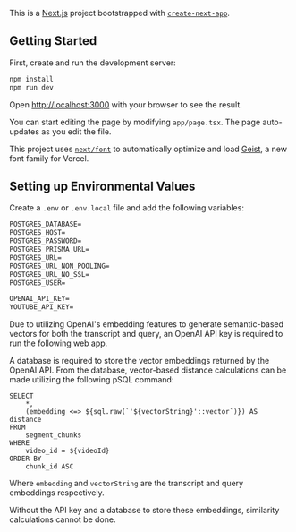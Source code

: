 This is a [Next.js](https://nextjs.org) project bootstrapped with [`create-next-app`](https://nextjs.org/docs/app/api-reference/cli/create-next-app).

## Getting Started

First, create and run the development server:

```bash
npm install
npm run dev
```

Open [http://localhost:3000](http://localhost:3000) with your browser to see the result.

You can start editing the page by modifying `app/page.tsx`. The page auto-updates as you edit the file.

This project uses [`next/font`](https://nextjs.org/docs/app/building-your-application/optimizing/fonts) to automatically optimize and load [Geist](https://vercel.com/font), a new font family for Vercel.

## Setting up Environmental Values

Create a `.env` or `.env.local` file and add the following variables:

```txt
POSTGRES_DATABASE=
POSTGRES_HOST=
POSTGRES_PASSWORD=
POSTGRES_PRISMA_URL=
POSTGRES_URL=
POSTGRES_URL_NON_POOLING=
POSTGRES_URL_NO_SSL=
POSTGRES_USER=

OPENAI_API_KEY=
YOUTUBE_API_KEY=
```

Due to utilizing OpenAI's embedding features to generate semantic-based vectors for both the transcript and query, an OpenAI API key is required
to run the following web app.

A database is required to store the vector embeddings returned by the OpenAI API. From the database, vector-based distance calculations can be made
utilizing the following pSQL command: 

```psql
SELECT
    *,
    (embedding <=> ${sql.raw(`'${vectorString}'::vector`)}) AS distance
FROM
    segment_chunks
WHERE
    video_id = ${videoId}
ORDER BY
    chunk_id ASC
```
Where `embedding` and `vectorString` are the transcript and query embeddings respectively.

Without the API key and a database to store these embeddings, similarity calculations cannot be done.